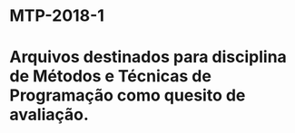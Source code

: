 # MTP-2018-1
# Arquivos destinados para disciplina de Métodos e Técnicas de Programação como quesito de avaliação.
